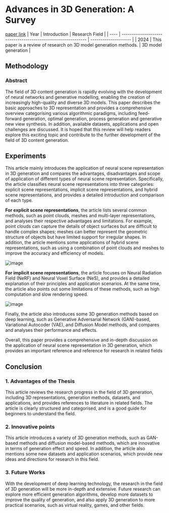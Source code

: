 # Advances in 3D Generation: A Survey
[paper link](https://arxiv.org/pdf/2401.17807) 
| Year | Introduction                                                         | Research Field                 |
| ---- | ------------------------------------------------------------ | -------------------- |
| 2024 | This paper is a review of research on 3D model generation methods.          | 3D model generation         |

## Methodology

### Abstract
The field of 3D content generation is rapidly evolving with the development of neural networks and generative modelling, enabling the creation of increasingly high-quality and diverse 3D models. This paper describes the basic approaches to 3D representation and provides a comprehensive overview categorising various algorithmic paradigms, including feed-forward generation, optimal generation, process generation and generative new view synthesis. In addition, available datasets, applications and open challenges are discussed. It is hoped that this review will help readers explore this exciting topic and contribute to the further development of the field of 3D content generation.

## Experiments
This article mainly introduces the application of neural scene representation in 3D generation and compares the advantages, disadvantages and scope of application of different types of neural scene representation. Specifically, the article classifies neural scene representations into three categories: explicit scene representations, implicit scene representations, and hybrid scene representations, and provides a detailed introduction and comparison of each type.

**For explicit scene representations**, the article lists several common methods, such as point clouds, meshes and multi-layer representations, and analyses their respective advantages and limitations. For example, point clouds can capture the details of object surfaces but are difficult to handle complex shapes; meshes can better represent the geometric structure of objects but have limited support for irregular shapes. In addition, the article mentions some applications of hybrid scene representations, such as using a combination of point clouds and meshes to improve the accuracy and efficiency of models.

![image](https://github.com/user-attachments/assets/df1aad7d-889c-4f4a-b77c-12407f664e8f)

**For implicit scene representations**, the article focuses on Neural Radiation Field (NeRF) and Neural Voxel Surface (NeS), and provides a detailed explanation of their principles and application scenarios. At the same time, the article also points out some limitations of these methods, such as high computation and slow rendering speed.

![image](https://github.com/user-attachments/assets/19555a6c-a659-450f-a47e-b8f5da537d30)

Finally, the article also introduces some 3D generation methods based on deep learning, such as Generative Adversarial Network (GAN)-based, Variational Autocoder (VAE), and Diffusion Model methods, and compares and analyses their performance and effects.

Overall, this paper provides a comprehensive and in-depth discussion on the application of neural scene representation in 3D generation, which provides an important reference and reference for research in related fields  

## Conclusion

### 1. Advantages of the Thesis
This article reviews the research progress in the field of 3D generation, including 3D representations, generation methods, datasets, and applications, and provides references to literature in related fields. The article is clearly structured and categorised, and is a good guide for beginners to understand the field.
 
### 2. Innovative points
This article introduces a variety of 3D generation methods, such as GAN-based methods and diffusion model-based methods, which are innovative in terms of generation effect and speed. In addition, the article also mentions some new datasets and application scenarios, which provide new ideas and directions for research in this field.

### 3. Future Works
With the development of deep learning technology, the research in the field of 3D generation will be more in-depth and extensive. Future research can explore more efficient generation algorithms, develop more datasets to improve the quality of generation, and also apply 3D generation to more practical scenarios, such as virtual reality, games, and other fields.   
